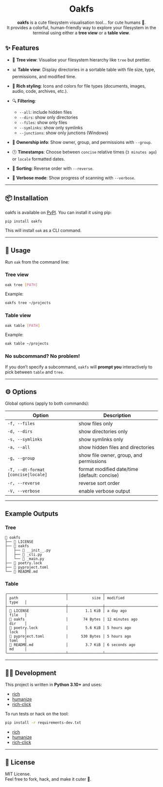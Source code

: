 <h1 align="center">Oakfs</h1>

<p align="center">
  <strong>oakfs</strong> is a cute filesystem visualisation tool... for cute humans 🙂.<br/>
  It provides a colorful, human-friendly way to explore your filesystem in the terminal using either a <b>tree view</b> or a <b>table view</b>.
</p>

## ✨ Features

- 🌳 **Tree view**: Visualise your filesystem hierarchy like `tree` but prettier.
- 📊 **Table view**: Display directories in a sortable table with file size, type, permissions, and modified time.
- 🎨 **Rich styling**: Icons and colors for file types (documents, images, audio, code, archives, etc.).
- 🔍 **Filtering**:
    - `--all`: include hidden files
    - `--dirs`: show only directories
    - `--files`: show only files
    - `--symlinks`: show only symlinks
    - `--junctions`: show only junctions (Windows)

- 👥 **Ownership info**: Show owner, group, and permissions with `--group`.
- 🕒 **Timestamps**: Choose between `concise` relative times (`3 minutes ago`) or `locale` formatted dates.
- 🔄 **Sorting**: Reverse order with `--reverse`.
- 🐢 **Verbose mode**: Show progress of scanning with `--verbose`.

---

## 📦 Installation

oakfs is available on [PyPI](https://pypi.org/project/pypi). You can install it using pip:

```bash
pip install oakfs
```

This will install `oak` as a CLI command.

---

## 🚀 Usage

Run `oak` from the command line:

### Tree view

```bash
oak tree [PATH]
```

Example:

```bash
oakfs tree ~/projects
```

### Table view

```bash
oak table [PATH]
```

Example:

```bash
oak table ~/projects
```

### No subcommand? No problem!

If you don’t specify a subcommand, `oakfs` will **prompt you** interactively to pick between `table` and `tree`.

---

## ⚙️ Options

Global options (apply to both commands):

| Option                              | Description                                  |
|-------------------------------------|----------------------------------------------|
| `-f, --files`                       | show files only                              |
| `-d, --dirs`                        | show directories only                        |
| `-s, --symlinks`                    | show symlinks only                           |
| `-a, --all`                         | show hidden files and directories            |
| `-g, --group`                       | show file owner, group, and permissions      |
| `-T, --dt-format [concise\|locale]` | format modified date/time (default: concise) |
| `-r, --reverse`                     | reverse sort order                           |
| `-V, --verbose`                     | enable verbose output                        ||

---

## Example Outputs

### Tree

```
 oakfs
├──  LICENSE
├──  oakfs
│   ├──  __init__.py
│   ├──  _cli.py
│   └──  _main.py
├── 󰌾 poetry.lock
├──  pyproject.toml
└── 󰍔 README.md

```

### Table

```
╭───────────────────────────┬────────────────┬────────────────────────┬────────╮
│ path                      │           size │ modified               │ type   │
├───────────────────────────┼────────────────┼────────────────────────┼────────┤
│  LICENSE                 │        1.1 KiB │ a day ago              │ file   │
│  oakfs                   │       74 Bytes │ 12 minutes ago         │ dir    │
│ 󰌾 poetry.lock             │        5.6 KiB │ 5 hours ago            │ lock   │
│  pyproject.toml          │      530 Bytes │ 5 hours ago            │ toml   │
│ 󰍔 README.md               │        3.7 KiB │ 6 seconds ago          │ md     │
╰───────────────────────────┴────────────────┴────────────────────────┴────────╯
```

---

## 🧑‍💻 Development

This project is written in **Python 3.10+** and uses:

- [rich](https://github.com/Textualize/rich)
- [humanize](https://github.com/jmoiron/humanize)
- [rich-click](https://github.com/ewels/rich-click)

To run tests or hack on the tool:

```bash
pip install -r requirements-dev.txt
```

- [rich](https://github.com/Textualize/rich)
- [humanize](https://github.com/jmoiron/humanize)
- [rich-click](https://github.com/ewels/rich-click)

---

## 📜 License

MIT License.  
Feel free to fork, hack, and make it cuter 💖.